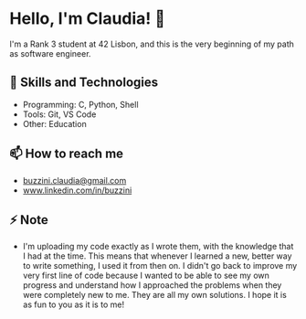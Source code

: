 # Hello, I'm Claudia! 👋

I'm a Rank 3 student at 42 Lisbon, and this is the very beginning of my path as software engineer.

## 🚀 Skills and Technologies
- Programming: C, Python, Shell
- Tools: Git, VS Code
- Other: Education

## 📫 How to reach me
- buzzini.claudia@gmail.com
- www.linkedin.com/in/buzzini

## ⚡ Note
- I'm uploading my code exactly as I wrote them, with the knowledge that I had at the time. This means that whenever I learned a new, better way to write something, I used it from then on. I didn't go back to improve my very first line of code because I wanted to be able to see my own progress and understand how I approached the problems when they were completely new to me. They are all my own solutions. I hope it is as fun to you as it is to me! 
